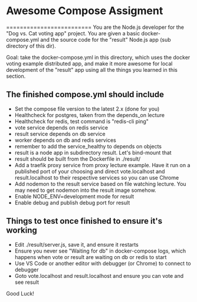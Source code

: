 # Awesome Compose Assigment

=========================
You are the Node.js developer for the "Dog vs. Cat voting app" project.
You are given a basic docker-compose.yml and the source code for the "result"
Node.js app (sub directory of this dir).

Goal: take the docker-compose.yml in this directory, which uses the docker
voting example distributed app, and make it more awesome for local development
of the "result" app using all the things you learned in this section.

## The finished compose.yml should include

* Set the compose file version to the latest 2.x (done for you)
* Healthcheck for postgres, taken from the depends_on lecture
* Healthcheck for redis, test command is "redis-cli ping"
* vote service depends on redis service
* result service depends on db service
* worker depends on db and redis services
* remember to add the service_healthy to depends on objects
* result is a node app in subdirectory result. Let's bind-mount that
* result should be built from the Dockerfile in ./result/
* Add a traefik proxy service from proxy lecture example. Have it run
on a published port of your choosing and direct vote.localhost and
result.localhost to their respective services so you can use Chrome
* Add nodemon to the result service based on file watching lecture. You
may need to get nodemon into the result image somehow.
* Enable NODE_ENV=development mode for result
* Enable debug and publish debug port for result

## Things to test once finished to ensure it's working

* Edit ./result/server.js, save it, and ensure it restarts
* Ensure you never see "Waiting for db" in docker-compose logs, which happens
when vote or result are waiting on db or redis to start
* Use VS Code or another editor with debugger (or Chrome) to connect to debugger
* Goto vote.localhost and result.localhost and ensure you can vote and see result

Good Luck!
